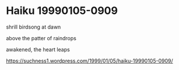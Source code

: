 # Haiku 19990105-0909  
shrill birdsong at dawn  
above the patter of raindrops  
awakened, the heart leaps  
  
https://suchness1.wordpress.com/1999/01/05/haiku-19990105-0909/
